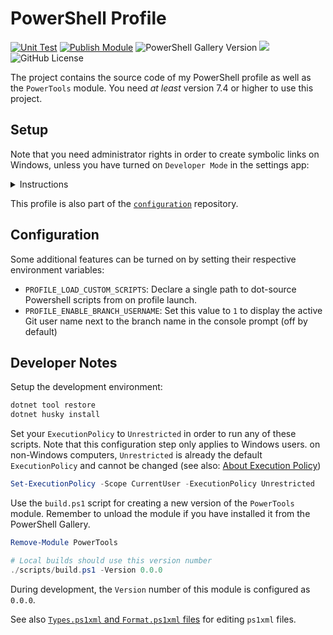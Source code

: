 # PowerShell Profile

[![Unit Test](https://github.com/StefanGreve/profile/actions/workflows/unit-tests.yml/badge.svg)](https://github.com/StefanGreve/profile/actions/workflows/unit-tests.yml)
[![Publish Module](https://github.com/StefanGreve/profile/actions/workflows/publish-module.yml/badge.svg)](https://github.com/StefanGreve/profile/actions/workflows/publish-module.yml)
![PowerShell Gallery Version](https://img.shields.io/powershellgallery/v/powertools?label=PSGallery%20Version)
![](https://img.shields.io/badge/PowerShell_Version-7.4-blue)
![GitHub License](https://img.shields.io/github/license/stefangreve/profile)

The project contains the source code of my PowerShell profile as well as the
`PowerTools` module. You need *at least* version 7.4 or higher to use this project.

## Setup

Note that you need administrator rights in order to create symbolic links on
Windows, unless you have turned on `Developer Mode` in the settings app:

<details>
<summary>Instructions</summary>

```powershell
# Save the PowerShell profile in the current working directory
Invoke-WebRequest -Uri https://raw.githubusercontent.com/StefanGreve/profile/refs/heads/master/profile.ps1 -Out profile.ps1

# Add some additional features to the profile on startup (optional)
Install-Module -Name PowerTools -Force
```

### Windows

```powershell
# Select a profile path (Recommended: CurrentUserAllHosts)
$PROFILE | Get-Member -Type NoteProperty | Format-List

$Definition = $PROFILE
  | Get-Member -Type NoteProperty
  | Where-Object Name -eq CurrentUserAllHosts
  | Select-Object -ExpandProperty Definition

$ProfilePath = $Definition.Split("=")[1]

# Create a PowerShell directory if necessary
New-Item $(Split-Path -Parent $ProfilePath) -ItemType Directory -ErrorAction SilentlyContinue

# Create a new symbolic link
New-Item -Path $ProfilePath -ItemType SymbolicLink -Value $(Resolve-Path profile.ps1).Path
```

### MacOS

```powershell
# Create a new symbolic link
New-Item -Path $PROFILE -ItemType SymbolicLink -Value $(Resolve-Path ./profile.ps1).Value -Force
```

</details>

This profile is also part of the
[`configuration`](https://github.com/stefangreve/configuration)
repository.

## Configuration

Some additional features can be turned on by setting their respective environment
variables:

- `PROFILE_LOAD_CUSTOM_SCRIPTS`: Declare a single path to dot-source Powershell
  scripts from on profile launch.
- `PROFILE_ENABLE_BRANCH_USERNAME`: Set this value to `1` to display the active
  Git user name next to the branch name in the console prompt (off by default)

## Developer Notes

Setup the development environment:

```powershell
dotnet tool restore
dotnet husky install
```

Set your `ExecutionPolicy` to `Unrestricted` in order to run any of these
scripts. Note that this configuration step only applies to Windows users.
on non-Windows computers, `Unrestricted` is already the default `ExecutionPolicy`
and cannot be changed (see also:
[About Execution Policy](https://learn.microsoft.com/en-us/powershell/module/microsoft.powershell.core/about/about_execution_policies?view=powershell-7.4#long-description))

```powershell
Set-ExecutionPolicy -Scope CurrentUser -ExecutionPolicy Unrestricted
```

Use the `build.ps1` script for creating a new version of the `PowerTools` module.
Remember to unload the module if you have installed it from the PowerShell Gallery.

```powershell
Remove-Module PowerTools

# Local builds should use this version number
./scripts/build.ps1 -Version 0.0.0
```

During development, the `Version` number of this module is configured as `0.0.0`.

See also
[`Types.ps1xml` and `Format.ps1xml` files](https://code.visualstudio.com/docs/languages/powershell#_typesps1xml-and-formatps1xml-files)
for editing `ps1xml` files.
